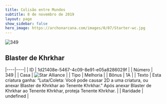```yaml
---
title: Colisão entre Mundos
subtitle: 8 de novembro de 2019
layout: page
show_sidebar: false
hero_image: https://archonarcana.com/images/0/07/Starter-wc.jpg
---
```


![349](https://cdn.keyforgegame.com/media/card_front/pt/452_349_MXR856VVJC6W_pt.png)

## Blaster de Khrkhar

|----|----|
| ID | 1d21408e-5467-4c09-8e91-e05a8286029f |
| Número | 349 |
| Casa | ![Star Alliance](https://archonarcana.com/images/thumb/7/7d/Star_Alliance.png/22px-Star_Alliance.png "Aliança Estelar") |
| Tipo | Melhoria |
| Bônus | 1A |
| Texto | Esta criatura ganha: “Luta/Coleta:  Você pode causar 2D a uma criatura, ou anexar Blaster de Khrkhar ao Tenente Khrkhar.”Após anexar Blaster de Khrkhar ao Tenente Khrkhar, proteja Tenente Khrkhar. |
| Raridade | undefined |
